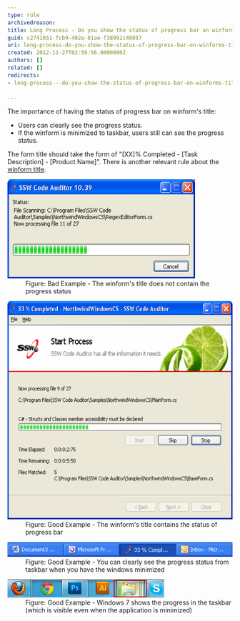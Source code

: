 ```yaml
---
type: rule
archivedreason: 
title: Long Process - Do you show the status of progress bar on winform's title?
guid: c2741651-fcb9-402e-81ae-f38991c48037
uri: long-process-do-you-show-the-status-of-progress-bar-on-winforms-title
created: 2012-11-27T02:59:56.0000000Z
authors: []
related: []
redirects:
- long-process---do-you-show-the-status-of-progress-bar-on-winforms-title

---
```


The importance of having the status of progress bar on winform's title:

* Users can clearly see the progress status.
* If the winform is minimized to taskbar, users still can see the progress status.


<!--endintro-->

The form title should take the form of "[XX]% Completed - [Task Description] - [Product Name]".
There is another relevant rule about the [winform title](http://www.ssw.com.au/ssw/Standards/Rules/RulestoBetterInterfaces-Windows-Applications.aspx#TitleBarCaption).
<dl class="badImage"><dt><img width="420" height="222" src="../../assets/BadProgressForm.gif" alt="Winform's title without progress status"></dt>
<dd>Figure: Bad Example - The winform's title does not contain the progress status</dd></dl><dl class="goodImage"><dt><img width="580" height="489" src="../../assets/GoodProgressForm.gif" alt="Winform's title with progress status"></dt>
<dd>Figure: Good Example - The winform's title contains the status of progress bar</dd></dl><dl class="goodImage"><dt><img src="../../assets/GoodProgressFormTaskbar.gif" alt="Winform's title with progress status (Taskbar)" style="width:550px;"></dt>
<dd>Figure: Good Example - You can clearly see the progress status from taskbar when you have the windows minimized</dd></dl><dl class="goodImage"><dt><img src="../../assets/TaskBarProgress.png" alt="Winform's title with progress status (Taskbar)"></dt>
<dd>Figure: Good Example - Windows 7 shows the progress in the taskbar (which is visible even when the application is minimized)</dd></dl>
